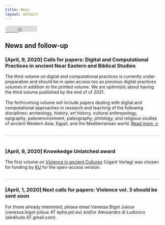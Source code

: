 ```yaml
---
title: News
layout: default
---
```

<div class="social">
  <span class="twitter">
  <!--<a href="https://twitter.com/share?ref_src=twsrc%5Etfw" class="twitter-share-button" data-show-count="false">Tweet</a><script async src="https://platform.twitter.com/widgets.js" charset="utf-8"></script>-->
    <a href="http://twitter.com/share" class="twitter-share-button" data-url="https://vbigot-juloux.github.io/ane-research-humanities/docs/News">Tweet</a>
		<script>!function(d,s,id){var js,fjs=d.getElementsByTagName(s)[0],p=/^http:/.test(d.location)?'http':'https';if(!d.getElementById(id)){js=d.createElement(s);js.id=id;js.src=p+'://platform.twitter.com/widgets.js';fjs.parentNode.insertBefore(js,fjs);}}(document, 'script', 'twitter-wjs');</script>
  </span>
  <span class="Facebook">
<iframe src="https://www.facebook.com/plugins/like.php?href=https://vbigot-juloux.github.io/ane-research-humanities/docs/News&amp;show_faces=false&amp;layout=button_count" scrolling="no" frameborder="0" style="height: 20px; width: 100px; margin-left: -40px" allowTransparency="true"></iframe>
</span>
 </div>

<h2>News and follow-up</h2>

<h3>[April, 9, 2020] Calls for papers: Digital and Computational Practices in ancient Near Eastern and Biblical Studies</h3>

<p>The third volume on digital and computational practices is currently under preparation and should be in open access too as previous digital practices volumes in addition to the printed volume. We are optimistic about having the third volume published by the end of of 2021.
<br /><br />
The forthcoming volume will include papers dealing with digital and computational approaches in research and teaching of the following disciplines: archeology, history, art history, cultural anthropology, epigraphy, paleoenvironment, paleography, philology, and religious studies of ancient Western Asia, Egypt, and the Mediterranean world. <a href="https://vbigot-juloux.github.io/ane-research-humanities/docs/CyberResearch-vol3">Read more →</a>
</p>
<br />
<hr style="height:0; margin:0; background:transparent; border-bottom:0.5px solid #cccccc;" />
<br />
<h3>[April, 9, 2020] Knowkedge Unlatched award</h3>

<p>The first volume on <a href="https://vbigot-juloux.github.io/ane-research-humanities/docs/Violence-vol1">Violence in ancient Cultures</a> (Ugarit Verlag) was chosen for funding by <a href="https://knowledgeunlatched.org" target="_blank">KU</a> for the open-access version.</p>
<br />
<hr style="height:0; margin:0; background:transparent; border-bottom:0.5px solid #cccccc;" />

<h3>[April, 1, 2020] Next calls for papers: Violence vol. 3 should be sent soon</h3>

<p>For those already interested, please email Vanessa Bigot Juloux (vanessa.bigot-juloux AT ephe.psl.eu) and/or Alessandro di Ludovico (alediludo AT gmail.com).</p>
